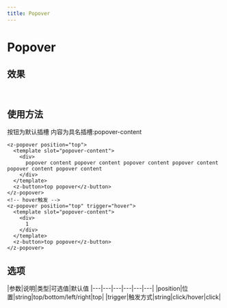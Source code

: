 ```yaml
---
title: Popover
---
```

# Popover

## 效果
<br/>
<ClientOnly>
  <popover-demo></popover-demo>
</ClientOnly>

## 使用方法
按钮为默认插槽
内容为具名插槽:popover-content

```vue
<z-popover position="top">
  <template slot="popover-content">
    <div>
      popover content popover content popover content popover content popover content popover content
    </div>
  </template>
  <z-button>top popover</z-button>
</z-popover>
<!-- hover触发 -->
<z-popover position="top" trigger="hover">
  <template slot="popover-content">
    <div>
      1
    </div>
  </template>
  <z-button>top popover</z-button>
</z-popover>
```
## 选项
|参数|说明|类型|可选值|默认值
|---|---|---|---|---|---|
|position|位置|string|top/bottom/left/right|top|
|trigger|触发方式|string|click/hover|click|